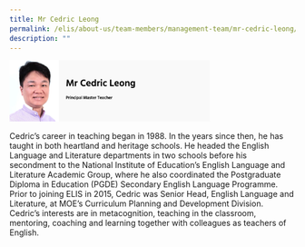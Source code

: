 ```yaml
---
title: Mr Cedric Leong
permalink: /elis/about-us/team-members/management-team/mr-cedric-leong/
description: ""
---
```

<img src="/images/Mr%20Cedric%20Leong.png" 
     style="width:70%">
		 
Cedric’s career in teaching began in 1988. In the years since then, he has taught in both heartland and heritage schools. He headed the English Language and Literature departments in two schools before his secondment to the National Institute of Education’s English Language and Literature Academic Group, where he also coordinated the Postgraduate Diploma in Education (PGDE) Secondary English Language Programme. Prior to joining ELIS in 2015, Cedric was Senior Head, English Language and Literature, at MOE’s Curriculum Planning and Development Division. Cedric’s interests are in metacognition, teaching in the classroom, mentoring, coaching and learning together with colleagues as teachers of English.